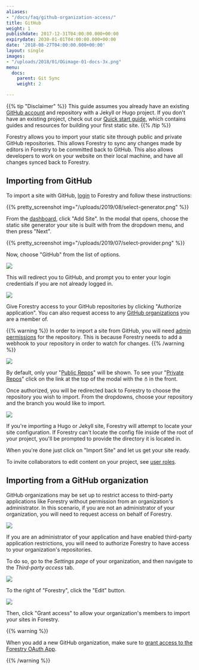 ```yaml
---
aliases:
- "/docs/faq/github-organization-access/"
title: GitHub
weight: 1
publishdate: 2017-12-31T04:00:00.000+00:00
expirydate: 2030-01-01T04:00:00.000+00:00
date: '2018-08-27T04:00:00.000+00:00'
layout: single
images:
- "/uploads/2018/01/OGimage-01-docs-3x.png"
menu:
  docs:
    parent: Git Sync
    weight: 2

---
```

{{% tip "Disclaimer" %}}
This guide assumes you already have an existing [GitHub account](https://github.com/signup) and repository with a Jekyll or Hugo project. If you don't have an existing project, check out our [Quick start guide](/docs/quickstart/tour/), which contains guides and resources for building your first static site.
{{% /tip %}}

Forestry allows you to import your static site through public and private GitHub repositories. This allows Forestry to sync any changes made by editors in Forestry to be committed back to GitHub. This also allows developers to work on your website on their local machine, and have all changes synced back to Forestry.

## Importing from GitHub

To import a site with GitHub, [login](https://app.forestry.io/login) to Forestry and follow these instructions:

{{% pretty_screenshot img="/uploads/2019/08/select-generator.png" %}}

From the [dashboard](https://app.forestry.io/dashboard), click "Add Site". In the modal that opens, choose the static site generator your site is built with from the dropdown menu, and then press "Next".

{{% pretty_screenshot img="/uploads/2019/07/select-provider.png" %}}

Now, choose "GitHub" from the list of options.

![](/uploads/2018/01/1.png)

This will redirect you to GitHub, and prompt you to enter your login credentials if you are not already logged in.

![](/uploads/2018/01/45.png)

Give Forestry access to your GitHub repositories by clicking "Authorize application". You can also request access to any [GitHub organizations](#importing-from-a-github-organization) you are a member of.

{{% warning %}}
In order to import a site from GitHub, you will need [admin permissions](https://help.github.com/articles/repository-permission-levels-for-an-organization/) for the repository. This is because Forestry needs to add a webhook to your repository in order to watch for changes.
{{% /warning %}}

![](/uploads/2018/04/add-site-flow-choose-repo.png)

By default, only your "[Public Repos](https://help.github.com/articles/making-a-private-repository-public/)" will be shown. To see your "[Private Repos](https://help.github.com/articles/making-a-public-repository-private/)" click on the link at the top of the modal with the <svg xmlns="http://www.w3.org/2000/svg" width="10" height="10" viewBox="0 0 24 24"><g fill="none" fill-rule="evenodd" stroke="currentcolor" stroke-width="2"><rect width="14" height="13" x="5" y="10" rx="1"></rect><path d="M8 1h8v9H8z"></path></g></svg> in the front.

Once authorized, you will be redirected back to Forestry to choose the repository you wish to import. From the dropdowns, choose your repository and the branch you would like to import.

![](/uploads/2018/04/add-site-flow-config-file.png)

If you're importing a Hugo or Jekyll site, Forestry will attempt to locate your site configuration. If Forestry can't locate the config file inside of the root of your project, you'll be prompted to provide the directory it is located in.

When you're done just click on "Import Site" and let us get your site ready.

To invite collaborators to edit content on your project, see [user roles](/docs/settings/collaborators/).

## Importing from a GitHub organization

GitHub organizations may be set up to restrict access to third-party applications like Forestry without permission from an organization's administrator. In this scenario, if you are not an administrator of your organization, you will need to request access on behalf of Forestry.

![](/uploads/2018/01/51.png)

If you are an administrator of your application and have enabled third-party application restrictions, you will need to authorize Forestry to have access to your organization's repositories.

To do so, go to the _Settings page_ of your organization, and then navigate to the _Third-party access_ tab.

![](/uploads/2018/01/50.png)

To the right of "Forestry", click the "Edit" button.

![](/uploads/2018/01/49.png)

Then, click "Grant access" to allow your organization's members to import your sites in Forestry.

{{% warning %}}

When you add a new GitHub organization, make sure to [grant access to the Forestry OAuth App](https://github.com/settings/connections/applications/90bd642392676c051364).

{{% /warning %}}